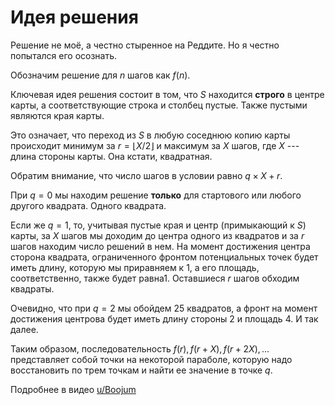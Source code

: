 # Идея решения

Решение не моё, а честно стыренное на Реддите.
Но я честно попытался его осознать.

Обозначим решение для $n$ шагов как $f(n)$.

Ключевая идея решения состоит в том, что *S* находится **строго** в центре карты, а соответствующие строка и столбец пустые.
Также пустыми являются края карты.

Это означает, что переход из *S* в любую соседнюю копию карты происходит минимум за $r = \lfloor X / 2 \rfloor$ и максимум за $X$ шагов, где $X$ --- длина стороны карты.
Она кстати, квадратная.

Обратим внимание, что число шагов в условии равно $q \times X + r$.

При $q = 0$ мы находим решение **только** для стартового или любого другого квадрата.
Одного квадрата.

Если же $q = 1$, то, учитывая пустые края и центр (примыкающий к *S*) карты, за $X$ шагов мы доходим до центра одного из квадратов и за $r$ шагов находим число решений в нем.
На момент достижения центра сторона квадрата, ограниченного фронтом потенциальных точек будет иметь длину, которую мы приравняем к $1$, а его площадь, соответственно, также будет равна$1$.
Оставшиеся $r$ шагов обходим квадраты.

Очевидно, что при $q = 2$ мы обойдем 25 квадратов, а фронт на момент достижения центрова будет иметь длину стороны $2$ и площадь $4$.
И так далее.

Таким образом, последовательность $f(r), f(r+X), f(r+2X), \dots$ представляет собой точки на некоторой параболе, которую надо восстановить по трем точкам и найти ее значение в точке $q$.

Подробнее в видео [u/Boojum](https://www.reddit.com/r/adventofcode/comments/18njrqf/2023_day_21_a_diamond_in_the_rough/)
